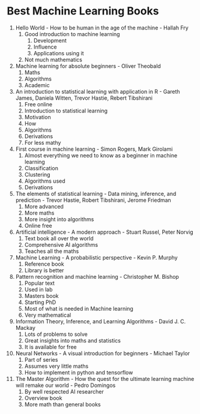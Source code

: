 # Best Machine Learning Books #
1. Hello World - How to be human in the age of the machine - Hallah Fry
	1. Good introduction to machine learning
		1. Development
		2. Influence
		3. Applications using it
	2. Not much mathematics
2. Machine learning for absolute beginners - Oliver Theobald
	1. Maths
	2. Algorithms
	3. Academic
3. An introduction to statistical learning with application in R - Gareth James, Daniela Witten, Trevor Hastie, Rebert Tibshirani
	1. Free online
	2. Introduction to statistical learning
	3. Motivation
	4. How
	5. Algorithms
	6. Derivations
	7. For less mathy
4. First course in machine learning - Simon Rogers, Mark Girolami
	1. Almost everything we need to know as a beginner in machine learning
	2. Classification
	3. Clustering
	4. Algorithms used
	5. Derivations
5. The elements of statistical learning - Data mining, inference, and prediction - Trevor Hastie, Robert Tibshirani, Jerome Friedman
	1. More advanced
	2. More maths
	3. More insight into algorithms
	4. Online free
6. Artificial intelligence - A modern approach - Stuart Russel, Peter Norvig
	1. Text book all over the world
	2. Comprehensive AI algorithms
	3. Teaches all the maths
7. Machine Learning - A probabilistic perspective - Kevin P. Murphy
	1. Reference book
	2. Library is better
8. Pattern recognition and machine learning - Christopher M. Bishop
	1. Popular text
	2. Used in lab
	3. Masters book
	4. Starting PhD
	5. Most of what is needed in Machine learning
	6. Very mathematical
9. Information Theory, Inference, and Learning Algorithms - David J. C. Mackay
	1. Lots of problems to solve
	2. Great insights into maths and statistics
	3. It is available for free
10. Neural Networks - A visual introduction for beginners - Michael Taylor
	1. Part of series
	2. Assumes very little maths
	3. How to implement in python and tensorflow
11. The Master Algorithm - How the quest for the ultimate learning machine will remake our world - Pedro Domingos
	1. By well respected AI researcher
	2. Overview book
	3. More math than general books